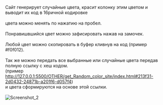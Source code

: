 Сайт генерирует случайные цвета, красит колонку этим цветом и выводит их код в 16ричной кодировке
<br/><br/>
цвета можно менять по нажатию на пробел.
<br/><br/>
Понравишвшийся цвет можно зафисировать нажав на замочек.
<br/><br/>
Любой цвет можно скопировать в буфер кливнув на код (пример #f0f012).
<br/><br/>
Так же можно передать все выбранные или случайные цвета передав полную ссылку с хеш кодом.<br/>
  (пример http://127.0.0.1:5500/OTHER/get_Random_color_site/index.html#213f31-2d0432-24871b-a201f6-d057f4)<br/>
  и цвета сформируются на основе этой ссылки.
  <br/><br/>
![Screenshot_2](https://github.com/AntonLihtar/elements_for_site/assets/111772207/f51f6430-4763-404d-a89b-d2adcf9a10ac)
